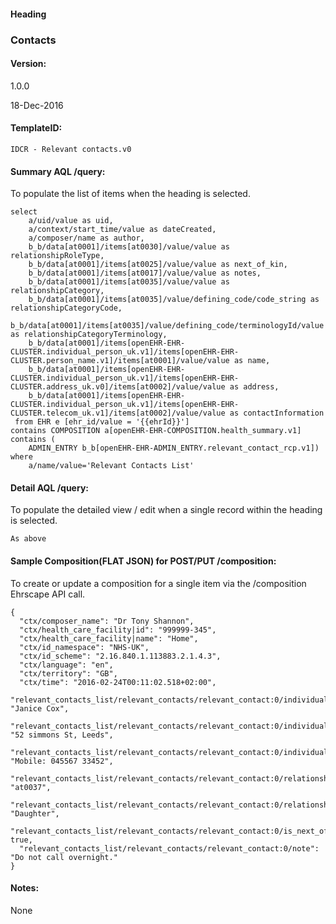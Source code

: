 #### Heading

### Contacts

#### Version:

1.0.0

18-Dec-2016

#### TemplateID:
`IDCR - Relevant contacts.v0`

#### Summary AQL /query:

To populate the list of items when the heading is selected.

```
select
    a/uid/value as uid,
    a/context/start_time/value as dateCreated,
    a/composer/name as author,
    b_b/data[at0001]/items[at0030]/value/value as relationshipRoleType,
    b_b/data[at0001]/items[at0025]/value/value as next_of_kin,
    b_b/data[at0001]/items[at0017]/value/value as notes,
    b_b/data[at0001]/items[at0035]/value/value as relationshipCategory,
    b_b/data[at0001]/items[at0035]/value/defining_code/code_string as relationshipCategoryCode,
    b_b/data[at0001]/items[at0035]/value/defining_code/terminologyId/value as relationshipCategoryTerminology,
    b_b/data[at0001]/items[openEHR-EHR-CLUSTER.individual_person_uk.v1]/items[openEHR-EHR-CLUSTER.person_name.v1]/items[at0001]/value/value as name,
    b_b/data[at0001]/items[openEHR-EHR-CLUSTER.individual_person_uk.v1]/items[openEHR-EHR-CLUSTER.address_uk.v0]/items[at0002]/value/value as address,
    b_b/data[at0001]/items[openEHR-EHR-CLUSTER.individual_person_uk.v1]/items[openEHR-EHR-CLUSTER.telecom_uk.v1]/items[at0002]/value/value as contactInformation
 from EHR e [ehr_id/value = '{{ehrId}}']
contains COMPOSITION a[openEHR-EHR-COMPOSITION.health_summary.v1]
contains (
    ADMIN_ENTRY b_b[openEHR-EHR-ADMIN_ENTRY.relevant_contact_rcp.v1])
where
    a/name/value='Relevant Contacts List'
```

#### Detail AQL /query:
To populate the detailed view / edit when a single record within the heading is selected.

```
As above
```

#### Sample Composition(FLAT JSON) for POST/PUT /composition:

To create or update a composition for a single item via the /composition Ehrscape API call.

```
{
  "ctx/composer_name": "Dr Tony Shannon",
  "ctx/health_care_facility|id": "999999-345",
  "ctx/health_care_facility|name": "Home",
  "ctx/id_namespace": "NHS-UK",
  "ctx/id_scheme": "2.16.840.1.113883.2.1.4.3",
  "ctx/language": "en",
  "ctx/territory": "GB",
  "ctx/time": "2016-02-24T00:11:02.518+02:00",
  "relevant_contacts_list/relevant_contacts/relevant_contact:0/individual_person/person_name/unstructured_name": "Janice Cox",
  "relevant_contacts_list/relevant_contacts/relevant_contact:0/individual_person/address/address_description": "52 simmons St, Leeds",
  "relevant_contacts_list/relevant_contacts/relevant_contact:0/individual_person/contact_details:0/comms_description": "Mobile: 045567 33452",
  "relevant_contacts_list/relevant_contacts/relevant_contact:0/relationship_category|code": "at0037",
  "relevant_contacts_list/relevant_contacts/relevant_contact:0/relationship_role": "Daughter",
  "relevant_contacts_list/relevant_contacts/relevant_contact:0/is_next_of_kin": true,
  "relevant_contacts_list/relevant_contacts/relevant_contact:0/note": "Do not call overnight."
}

```

#### Notes:

None
